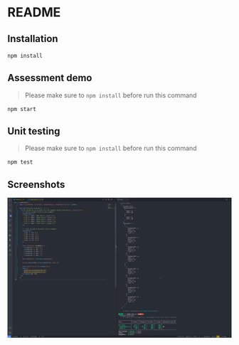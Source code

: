# README

## Installation
```sh
npm install
```

## Assessment demo
> Please make sure to `npm install` before run this command
```sh
npm start
```

## Unit testing
> Please make sure to `npm install` before run this command
```sh
npm test
```

## Screenshots
![alt text](https://github.com/ifundeasy/test-greenenergy/blob/simple/Screenshot.png?raw=true)